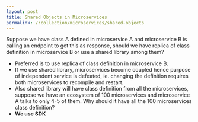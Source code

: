 ```yaml
---
layout: post
title: Shared Objects in Microservices
permalink: /:collection/microservices/shared-objects
---
```


Suppose we have class A defined in microservice A and microservice B is calling an endpoint to get this as response, should we have replica of class definition in microservice B or use a shared library among them?
- Preferred is to use replica of class definition in microservice B.
- If we use shared library, microservices become coupled hence purpose of independent service is defeated, ie. changing the definition requires both microservices to recompile and restart.
- Also shared library will have class definition from all the microservices, suppose we have an ecosystem of 100 microservices and microservice A talks to only 4-5 of them. Why should it have all the 100 microservices class definition?
- **We use SDK**